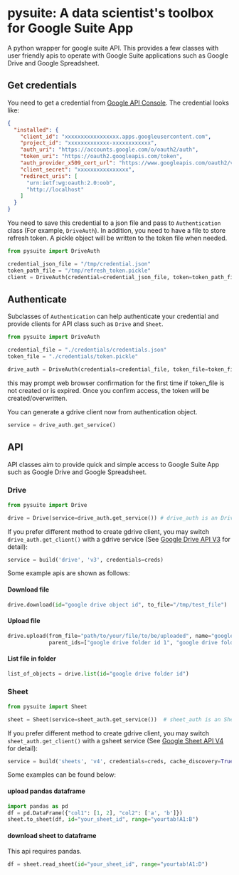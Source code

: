 # pysuite: A data scientist's toolbox for Google Suite App
A python wrapper for google suite API. This provides a few classes with user friendly apis to operate with Google Suite
applications such as Google Drive and Google Spreadsheet.

## Get credentials
You need to get a credential from 
<a href=https://console.developers.google.com/apis/dashboard>Google API Console</a>. The credential looks like:

```json
{
  "installed": {
    "client_id": "xxxxxxxxxxxxxxxxx.apps.googleusercontent.com",
    "project_id": "xxxxxxxxxxxxx-xxxxxxxxxxxx",
    "auth_uri": "https://accounts.google.com/o/oauth2/auth",
    "token_uri": "https://oauth2.googleapis.com/token",
    "auth_provider_x509_cert_url": "https://www.googleapis.com/oauth2/v1/certs",
    "client_secret": "xxxxxxxxxxxxxxxx",
    "redirect_uris": [
      "urn:ietf:wg:oauth:2.0:oob",
      "http://localhost"
    ]
  }
}
```
You need to save this credential to a json file and pass to `Authentication` class (For example, `DriveAuth`). 
In addition, you need to have a file to store refresh token. A pickle object will be written to the token file when 
needed.
```python
from pysuite import DriveAuth

credential_json_file = "/tmp/credential.json"
token_path_file = "/tmp/refresh_token.pickle"
client = DriveAuth(credential=credential_json_file, token=token_path_file)
```

## Authenticate

Subclasses of `Authentication` can help authenticate your credential and provide clients for API class such as `Drive` and 
`Sheet`. 
```python
from pysuite import DriveAuth

credential_file = "./credentials/credentials.json"
token_file = "./credentials/token.pickle"

drive_auth = DriveAuth(credentials=credential_file, token_file=token_file)
```
this may prompt web browser confirmation for the first time if token_file is not created or is expired. Once you confirm
access, the token will be created/overwritten.

You can generate a gdrive client now from authentication object.
```python
service = drive_auth.get_service()
```

## API
API classes aim to provide quick and simple access to Google Suite App such as Google Drive and Google Spreadsheet. 

### Drive

```python
from pysuite import Drive

drive = Drive(service=drive_auth.get_service()) # drive_auth is an DriveAuth class
```

If you prefer different method to create gdrive client, you may switch `drive_auth.get_client()` with a gdrive service 
(See <a href=https://developers.google.com/drive/api/v3/quickstart/python>Google Drive API V3</a> for detail):
```python
service = build('drive', 'v3', credentials=creds)
```

Some example apis are shown as follows:

#### Download file
```python
drive.download(id="google drive object id", to_file="/tmp/test_file")
```
#### Upload file
```python
drive.upload(from_file="path/to/your/file/to/be/uploaded", name="google_drive_file_name", 
             parent_ids=["google drive folder id 1", "google drive folder id 2"])
```
#### List file in folder
```python
list_of_objects = drive.list(id="google drive folder id")
```

### Sheet
```python
from pysuite import Sheet

sheet = Sheet(service=sheet_auth.get_service())  # sheet_auth is an SheetAuth class
```

If you prefer different method to create gdrive client, you may switch `sheet_auth.get_client()` with a gsheet service 
(See <a href=https://developers.google.com/sheets/api/quickstart/python>Google Sheet API V4</a> for detail):
```python
service = build('sheets', 'v4', credentials=creds, cache_discovery=True)
```

Some examples can be found below:
#### upload pandas dataframe

```python
import pandas as pd 
df = pd.DataFrame({"col1": [1, 2], "col2": ['a', 'b']})
sheet.to_sheet(df, id="your_sheet_id", range="yourtab!A1:B")
```

#### download sheet to dataframe
This api requires pandas.
```python
df = sheet.read_sheet(id="your_sheet_id", range="yourtab!A1:D")
```
